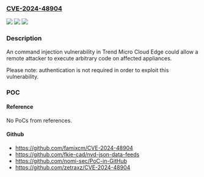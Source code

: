 ### [CVE-2024-48904](https://cve.mitre.org/cgi-bin/cvename.cgi?name=CVE-2024-48904)
![](https://img.shields.io/static/v1?label=Product&message=Trend%20Micro%20Cloud%20Edge&color=blue)
![](https://img.shields.io/static/v1?label=Version&message=5.6SP2%2C%207.0%3C%205.6.3228%2C%207.0.1081%20&color=brighgreen)
![](https://img.shields.io/static/v1?label=Vulnerability&message=n%2Fa&color=brighgreen)

### Description

An command injection vulnerability in Trend Micro Cloud Edge could allow a remote attacker to execute arbitrary code on affected appliances.Please note: authentication is not required in order to exploit this vulnerability.

### POC

#### Reference
No PoCs from references.

#### Github
- https://github.com/famixcm/CVE-2024-48904
- https://github.com/fkie-cad/nvd-json-data-feeds
- https://github.com/nomi-sec/PoC-in-GitHub
- https://github.com/zetraxz/CVE-2024-48904

